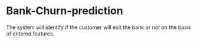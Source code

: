 # Bank-Churn-prediction
The system will identify if the customer will exit the bank or not on the basis of entered features.
